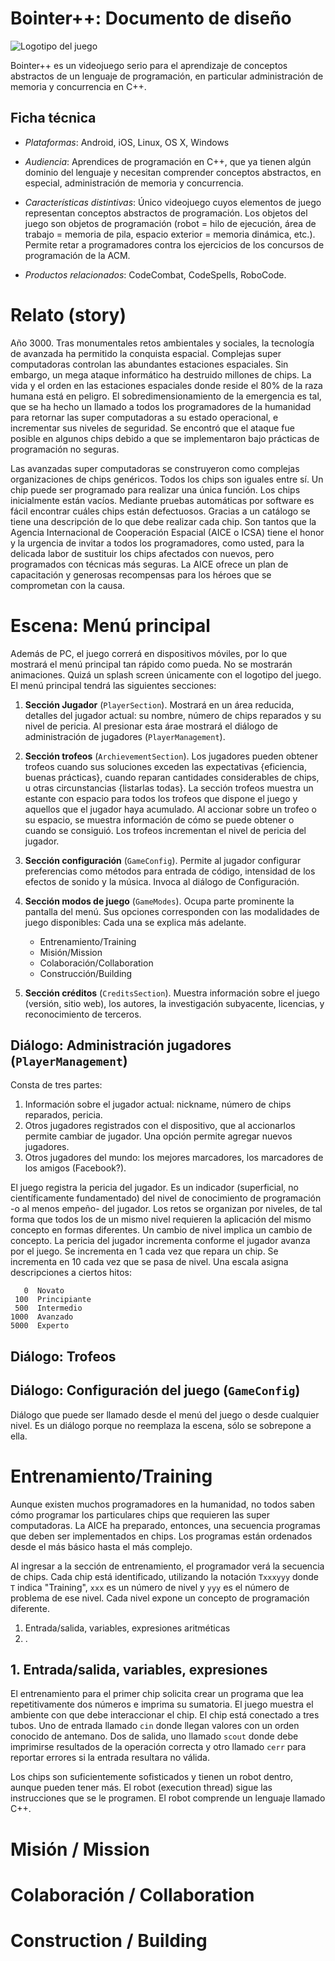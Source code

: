 # Bointer++: Documento de diseño

![Logotipo del juego]()

Bointer++ es un videojuego serio para el aprendizaje de conceptos abstractos de un lenguaje de programación, en particular administración de memoria y concurrencia en C++.

## Ficha técnica

* *Plataformas*: Android, iOS, Linux, OS X, Windows

* *Audiencia*: Aprendices de programación en C++, que ya tienen algún dominio del lenguaje y necesitan comprender conceptos abstractos, en especial, administración de memoria y concurrencia.

* *Características distintivas*: Único videojuego cuyos elementos de juego representan conceptos abstractos de programación. Los objetos del juego son objetos de programación (robot = hilo de ejecución, área de trabajo = memoria de pila, espacio exterior = memoria dinámica, etc.). Permite retar a programadores contra los ejercicios de los concursos de programación de la ACM.

* *Productos relacionados*: CodeCombat, CodeSpells, RoboCode.


# Relato (story)

Año 3000. Tras monumentales retos ambientales y sociales, la tecnología de avanzada ha permitido la conquista espacial. Complejas super computadoras controlan las abundantes estaciones espaciales. Sin embargo, un mega ataque informático ha destruido millones de chips. La vida y el orden en las estaciones espaciales donde reside el 80% de la raza humana está en peligro. El sobredimensionamiento de la emergencia es tal, que se ha hecho un llamado a todos los programadores de la humanidad para retornar las super computadoras a su estado operacional, e incrementar sus niveles de seguridad. Se encontró que el ataque fue posible en algunos chips debido a que se implementaron bajo prácticas de programación no seguras.

Las avanzadas super computadoras se construyeron como complejas organizaciones de chips genéricos. Todos los chips son iguales entre sí. Un chip puede ser programado para realizar una única función. Los chips inicialmente están vacíos. Mediante pruebas automáticas por software es fácil encontrar cuáles chips están defectuosos. Gracias a un catálogo se tiene una descripción de lo que debe realizar cada chip. Son tantos que la Agencia Internacional de Cooperación Espacial (AICE o ICSA) tiene el honor y la urgencia de invitar a todos los programadores, como usted, para la delicada labor de sustituir los chips afectados con nuevos, pero programados con técnicas más seguras. La AICE ofrece un plan de capacitación y generosas recompensas para los héroes que se comprometan con la causa.


# Escena: Menú principal

Además de PC, el juego correrá en dispositivos móviles, por lo que mostrará el menú principal tan rápido como pueda. No se mostrarán animaciones. Quizá un splash screen únicamente con el logotipo del juego. El menú principal tendrá las siguientes secciones:

1. **Sección Jugador** (`PlayerSection`). Mostrará en un área reducida, detalles del jugador actual: su nombre, número de chips reparados y su nivel de pericia. Al presionar esta árae mostrará el diálogo de administración de jugadores (`PlayerManagement`).

2. **Sección trofeos** (`ArchievementSection`). Los jugadores pueden obtener trofeos cuando sus soluciones exceden las expectativas {eficiencia, buenas prácticas}, cuando reparan cantidades considerables de chips, u otras circunstancias {listarlas todas}. La sección trofeos muestra un estante con espacio para todos los trofeos que dispone el juego y aquellos que el jugador haya acumulado. Al accionar sobre un trofeo o su espacio, se muestra información de cómo se puede obtener o cuando se consiguió. Los trofeos incrementan el nivel de pericia del jugador.

3. **Sección configuración** (`GameConfig`). Permite al jugador configurar preferencias como métodos para entrada de código, intensidad de los efectos de sonido y la música. Invoca al diálogo de Configuración.

4. **Sección modos de juego** (`GameModes`). Ocupa parte prominente la pantalla del menú. Sus opciones corresponden con las modalidades de juego disponibles: Cada una se explica más adelante.

	- Entrenamiento/Training
	- Misión/Mission
	- Colaboración/Collaboration
	- Construcción/Building

5. **Sección créditos** (`CreditsSection`). Muestra información sobre el juego (versión, sitio web), los autores, la investigación subyacente, licencias, y reconocimiento de terceros.



## Diálogo: Administración jugadores (`PlayerManagement`)

Consta de tres partes:

1. Información sobre el jugador actual: nickname, número de chips reparados, pericia.
2. Otros jugadores registrados con el dispositivo, que al accionarlos permite cambiar de jugador. Una opción permite agregar nuevos jugadores.
3. Otros jugadores del mundo: los mejores marcadores, los marcadores de los amigos (Facebook?).

El juego registra la pericia del jugador. Es un indicador (superficial, no científicamente fundamentado) del nivel de conocimiento de programación -o al menos empeño- del jugador. Los retos se organizan por niveles, de tal forma que todos los de un mismo nivel requieren la aplicación del mismo concepto en formas diferentes. Un cambio de nivel implica un cambio de concepto. La pericia del jugador incrementa conforme el jugador avanza por el juego. Se incrementa en 1 cada vez que repara un chip. Se incrementa en 10 cada vez que se pasa de nivel. Una escala asigna descripciones a ciertos hitos:

	   0  Novato
	 100  Principiante
	 500  Intermedio
	1000  Avanzado
	5000  Experto


## Diálogo: Trofeos



## Diálogo: Configuración del juego (`GameConfig`)

Diálogo que puede ser llamado desde el menú del juego o desde cualquier nivel. Es un diálogo porque no reemplaza la escena, sólo se sobrepone a ella.




# Entrenamiento/Training

Aunque existen muchos programadores en la humanidad, no todos saben cómo programar los particulares chips que requieren las super computadoras. La AICE ha preparado, entonces, una secuencia programas que deben ser implementados en chips. Los programas están ordenados desde el más básico hasta el más complejo.

Al ingresar a la sección de entrenamiento, el programador verá la secuencia de chips. Cada chip está identificado, utilizando la notación `Txxxyyy` donde `T` indica "Training", `xxx` es un número de nivel y `yyy` es el número de problema de ese nivel. Cada nivel expone un concepto de programación diferente.

1. Entrada/salida, variables, expresiones aritméticas
2. .

## 1. Entrada/salida, variables, expresiones

El entrenamiento para el primer chip solicita crear un programa que lea repetitivamente dos números e imprima su sumatoria. El juego muestra el ambiente con que debe interaccionar el chip. El chip está conectado a tres tubos. Uno de entrada llamado `cin` donde llegan valores con un orden conocido de antemano. Dos de salida, uno llamado `scout` donde debe imprimirse resultados de la operación correcta y otro llamado `cerr` para reportar errores si la entrada resultara no válida.

Los chips son suficientemente sofisticados y tienen un robot dentro, aunque pueden tener más. El robot (execution thread) sigue las instrucciones que se le programen. El robot comprende un lenguaje llamado C++.


# Misión / Mission

# Colaboración / Collaboration

# Construction / Building

